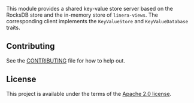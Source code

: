 <!-- cargo-rdme start -->

This module provides a shared key-value store server based on the RocksDB store and the in-memory store of `linera-views`.
The corresponding client implements the `KeyValueStore` and `KeyValueDatabase` traits.

<!-- cargo-rdme end -->

## Contributing

See the [CONTRIBUTING](../CONTRIBUTING.md) file for how to help out.

## License

This project is available under the terms of the [Apache 2.0 license](../LICENSE).
